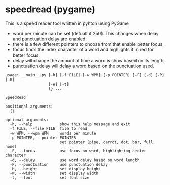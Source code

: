 # speedread (pygame)

This is a speed reader tool written in pyhton using PyGame

- word per minute can be set (defualt if 250). This changes when delay and punctuation delay are enabled.
- there is a few different pointers to choose from that enable better focus.
- focus finds the index character of a word and highlights it in red for better focus.
- delay will change the amount of time a word is show based on its length.
- punctuation delay will delay a word based on the punctuation used.

```
usage: __main__.py [-h] [-f FILE] [-w WPM] [-p POINTER] [-F] [-d] [-P] [-H]
                   [-W] [-t]
                   {} ...

SpeedRead

positional arguments:
  {}

optional arguments:
  -h, --help            show this help message and exit
  -f FILE, --file FILE  file to read
  -w WPM, --wpm WPM     words per minute
  -p POINTER, --pointer POINTER
                        set pointer (pipe, carrot, dot, bar, full, none)
  -F, --focus           use focus on word, highlighting center character
  -d, --delay           use word delay based on word length
  -P, --punctuation     use punctuation delay
  -H, --height          set display height
  -W, --width           set display width
  -t, --font            set font size

```
